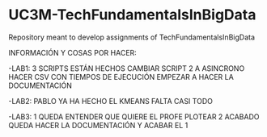# UC3M-TechFundamentalsInBigData
Repository meant to develop assignments of TechFundamentalsInBigData 

INFORMACIÓN Y COSAS POR HACER:

-LAB1:
3 SCRIPTS ESTÁN HECHOS
CAMBIAR SCRIPT 2 A ASINCRONO
HACER CSV CON TIEMPOS DE EJECUCIÓN
EMPEZAR A HACER LA DOCUMENTACIÓN


-LAB2:
PABLO YA HA HECHO EL KMEANS
FALTA CASI TODO


-LAB3:
1 QUEDA ENTENDER QUE QUIERE EL PROFE PLOTEAR
2 ACABADO
QUEDA HACER LA DOCUMENTACIÓN Y ACABAR EL 1
